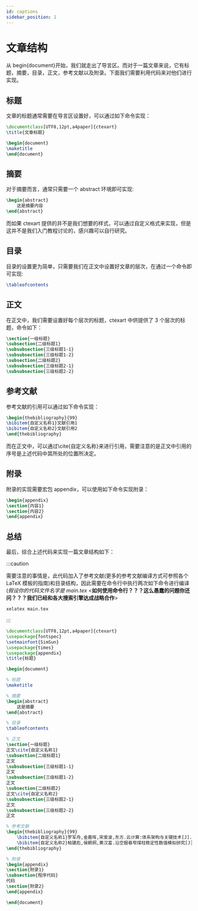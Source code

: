 ```yaml
---
id: captions
sidebar_position: 1
---
```


# 文章结构

从 begin{document}开始，我们就走出了导言区。而对于一篇文章来说，它有标题，摘要，目录，正文，参考文献以及附录。下面我们需要利用代码来对他们进行实现。

## 标题

文章的标题通常需要在导言区设置好，可以通过如下命令实现：

```latex
\documentclass[UTF8,12pt,a4paper]{ctexart}
\title{文章标题}

\begin{document}
\maketitle
\end{document}
```

## 摘要

对于摘要而言，通常只需要一个 abstract 环境即可实现:

```latex
\begin{abstract}
    这是摘要内容
\end{abstract}
```

而如果 ctexart 提供的并不是我们想要的样式，可以通过自定义格式来实现，但是这并不是我们入门教程讨论的，感兴趣可以自行研究。

## 目录

目录的设置更为简单，只需要我们在正文中设置好文章的层次，在通过一个命令即可实现:

```latex
\tableofcontents
```

## 正文

在正文中，我们需要设置好每个层次的标题，ctexart 中供提供了 3 个层次的标题，命令如下：

```latex
\section{一级标题}
\subsection{二级标题1}
\subsubsection{三级标题1-1}
\subsubsection{三级标题1-2}
\subsection{二级标题2}
\subsubsection{三级标题2-1}
\subsubsection{三级标题2-2}
```

## 参考文献

参考文献的引用可以通过如下命令实现：

```latex
\begin{thebibliography}{99}
\bibitem{自定义名称1}文献引用1
\bibitem{自定义名称2}文献引用2
\end{thebibliography}
```

而在正文中，可以通过\cite{自定义名称}来进行引用，需要注意的是正文中引用的序号是上述代码中其所处的位置所决定。

## 附录

附录的实现需要宏包 appendix，可以使用如下命令实现附录：

```latex
\begin{appendix}
\section{内容1}
\section{内容2}
\end{appendix}
```

## 总结

最后，综合上述代码来实现一篇文章结构如下：

:::caution

需要注意的事情是，此代码加入了参考文献(更多的参考文献编译方式可参照各个 LaTeX 模板的指南)和目录结构，因此需要在命令行中执行两次如下命令进行编译(_假设你的代码文件名字是 main.tex_ <**如何使用命令行？？？这么愚蠢的问题你还问？？？我们已经和各大搜索引擎达成战略合作**>

```sh
xelatex main.tex
```

:::

```latex
\documentclass[UTF8,12pt,a4paper]{ctexart}
\usepackage{fontspec}
\setmainfont{SimSun}
\usepackage{times}
\usepackage{appendix}
\title{标题}

\begin{document}

% 标题
\maketitle

% 摘要
\begin{abstract}
    这是摘要
\end{abstract}

% 目录
\tableofcontents

% 正文
\section{一级标题}
正文\cite{自定义名称1}
\subsection{二级标题1}
正文
\subsubsection{三级标题1-1}
正文
\subsubsection{三级标题1-2}
正文
\subsection{二级标题2}
正文\cite{自定义名称2}
\subsubsection{三级标题2-1}
正文
\subsubsection{三级标题2-2}
正文

% 参考文献
\begin{thebibliography}{99}
    \bibitem{自定义名称1}罗军舟,金嘉晖,宋爱波,东方.云计算:体系架构与关键技术[J].通信学报,2011,32(07):3-21.
    \bibitem{自定义名称2}柏建彪,侯朝炯,黄汉富.沿空掘巷窄煤柱稳定性数值模拟研究[J].岩石力学与工程学报,2004(20):3475-3479.
\end{thebibliography}

% 附录
\begin{appendix}
\section{附录1}
\subsection{程序代码}
代码
\section{附录2}
\end{appendix}

\end{document}
```
